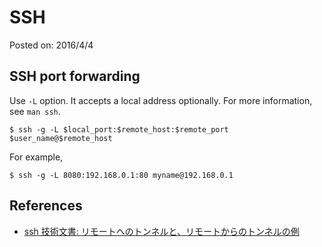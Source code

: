 # SSH

Posted on: 2016/4/4


## SSH port forwarding

Use `-L` option. It accepts a local address optionally.
For more information, see `man ssh`.

```
$ ssh -g -L $local_port:$remote_host:$remote_port $user_name@$remote_host
```

For example, 

```
$ ssh -g -L 8080:192.168.0.1:80 myname@192.168.0.1
```


## References

- [ssh 技術文書: リモートへのトンネルと、リモートからのトンネルの例](http://www.xdip.com/?id=ssh-tunnel)

